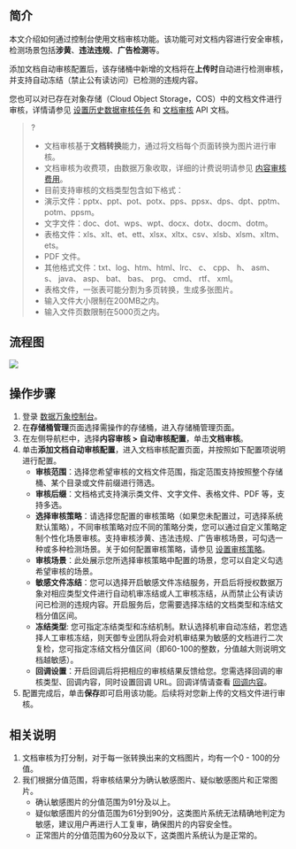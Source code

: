 ## 简介

本文介绍如何通过控制台使用文档审核功能。该功能可对文档内容进行安全审核，检测场景包括**涉黄**、**违法违规**、**广告检测**等。

添加文档自动审核配置后，该存储桶中新增的文档将在**上传时**自动进行检测审核，并支持自动冻结（禁止公有读访问）已检测的违规内容。

您也可以对已存在对象存储（Cloud Object Storage，COS）中的文档文件进行审核，详情请参见 [设置历史数据审核任务](https://cloud.tencent.com/document/product/460/59083) 和 [文档审核](https://cloud.tencent.com/document/product/460/59379) API 文档。

>?
> - 文档审核基于**文档转换**能力，通过将文档每个页面转换为图片进行审核。
> - 文档审核为收费项，由数据万象收取，详细的计费说明请参见 [内容审核费用](https://cloud.tencent.com/document/product/460/58119#.E6.96.87.E6.A1.A3.E5.AE.A1.E6.A0.B8.E8.B4.B9.E7.94.A8)。
> - 目前支持审核的文档类型包含如下格式：
>  - 演示文件：pptx、ppt、pot、potx、pps、ppsx、dps、dpt、pptm、potm、ppsm。
>  - 文字文件：doc、dot、wps、wpt、docx、dotx、docm、dotm。
>  - 表格文件：xls、xlt、et、ett、xlsx、xltx、csv、xlsb、xlsm、xltm、ets。
>  - PDF 文件。
>  - 其他格式文件：txt、log、htm、html、lrc、 c、 cpp、 h、 asm、 s、 java、 asp、 bat、 bas、 prg、 cmd、 rtf、 xml。
> - 表格文件，一张表可能分割为多页转换，生成多张图片。
> - 输入文件大小限制在200MB之内。
> - 输入文件页数限制在5000页之内。

## 流程图

![](https://qcloudimg.tencent-cloud.cn/raw/f22a7a5c6dc5640dd7eb16d46494afd8.png)


## 操作步骤

1. 登录 [数据万象控制台](https://console.cloud.tencent.com/ci)。
2. 在**存储桶管理**页面选择需操作的存储桶，进入存储桶管理页面。
3. 在左侧导航栏中，选择**内容审核 > 自动审核配置**，单击**文档审核**。
4. 单击**添加文档自动审核配置**，进入文档审核配置页面，并按照如下配置项说明进行配置。
   - **审核范围**：选择您希望审核的文档文件范围，指定范围支持按照整个存储桶、某个目录或文件前缀进行筛选。
   - **审核后缀**：文档格式支持演示类文件、文字文件、表格文件、PDF 等，支持多选。
   - **选择审核策略**：请选择您配置的审核策略（如果您未配置过，可选择系统默认策略），不同审核策略对应不同的策略分类，您可以通过自定义策略定制个性化场景审核。支持审核涉黄、违法违规、广告审核场景，可勾选一种或多种检测场景。关于如何配置审核策略，请参见 [设置审核策略](https://cloud.tencent.com/document/product/460/56345)。
   - **审核场景**：此处展示您所选择审核策略中配置的场景，您可以自定义勾选希望审核的场景。
   - **敏感文件冻结**：您可以选择开启敏感文件冻结服务，开启后将授权数据万象对相应类型文件进行自动机审冻结或人工审核冻结，从而禁止公有读访问已检测的违规内容。开启服务后，您需要选择冻结的文档类型和冻结文档分值区间。
   - **冻结类型**: 您可指定冻结类型和冻结机制。默认选择机审自动冻结，若您选择人工审核冻结，则天御专业团队将会对机审结果为敏感的文档进行二次复检，您可指定冻结文档分值区间（即60-100的整数，分值越大则说明文档越敏感）。
   - **回调设置**：开启回调后将把相应的审核结果反馈给您。您需选择回调的审核类型、回调内容，同时设置回调 URL。回调详情请查看 [回调内容](https://cloud.tencent.com/document/product/460/62385)。
5. 配置完成后，单击**保存**即可启用该功能。后续将对您新上传的文档文件进行审核。

## 相关说明

1. 文档审核为打分制，对于每一张转换出来的文档图片，均有一个0 - 100的分值。
2. 我们根据分值范围，将审核结果分为确认敏感图片、疑似敏感图片和正常图片。
   - 确认敏感图片的分值范围为91分及以上。
   - 疑似敏感图片的分值范围为61分到90分，这类图片系统无法精确地判定为敏感，建议用户再进行人工复审，确保图片的内容安全性。
   - 正常图片的分值范围为60分及以下，这类图片系统认为是正常的。
